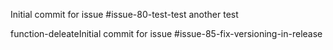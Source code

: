 Initial commit for issue #issue-80-test-test
another test

function-deleateInitial commit for issue #issue-85-fix-versioning-in-release
